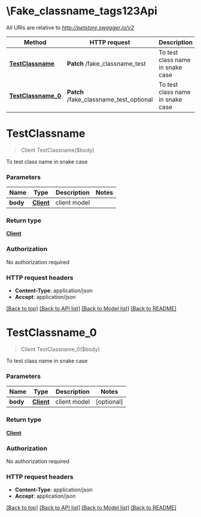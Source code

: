 # \Fake_classname_tags123Api

All URIs are relative to *http://petstore.swagger.io/v2*

Method | HTTP request | Description
------------- | ------------- | -------------
[**TestClassname**](Fake_classname_tags123Api.md#TestClassname) | **Patch** /fake_classname_test | To test class name in snake case
[**TestClassname_0**](Fake_classname_tags123Api.md#TestClassname_0) | **Patch** /fake_classname_test_optional | To test class name in snake case


# **TestClassname**
> Client TestClassname($body)

To test class name in snake case


### Parameters

Name | Type | Description  | Notes
------------- | ------------- | ------------- | -------------
 **body** | [**Client**](Client.md)| client model | 

### Return type

[**Client**](Client.md)

### Authorization

No authorization required

### HTTP request headers

 - **Content-Type**: application/json
 - **Accept**: application/json

[[Back to top]](#) [[Back to API list]](../README.md#documentation-for-api-endpoints) [[Back to Model list]](../README.md#documentation-for-models) [[Back to README]](../README.md)

# **TestClassname_0**
> Client TestClassname_0($body)

To test class name in snake case


### Parameters

Name | Type | Description  | Notes
------------- | ------------- | ------------- | -------------
 **body** | [**Client**](Client.md)| client model | [optional] 

### Return type

[**Client**](Client.md)

### Authorization

No authorization required

### HTTP request headers

 - **Content-Type**: application/json
 - **Accept**: application/json

[[Back to top]](#) [[Back to API list]](../README.md#documentation-for-api-endpoints) [[Back to Model list]](../README.md#documentation-for-models) [[Back to README]](../README.md)

